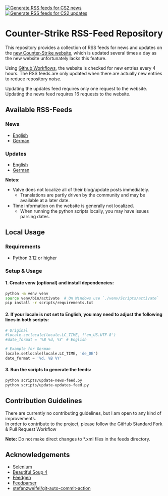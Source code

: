[![Generate RSS feeds for CS2 news](https://github.com/IceQ1337/CS2-RSS-Feed/actions/workflows/generate-news-feed.yaml/badge.svg)](https://github.com/IceQ1337/CS2-RSS-Feed/actions/workflows/generate-news-feed.yaml) [![Generate RSS feeds for CS2 updates](https://github.com/IceQ1337/CS2-RSS-Feed/actions/workflows/generate-updates-feed.yaml/badge.svg)](https://github.com/IceQ1337/CS2-RSS-Feed/actions/workflows/generate-updates-feed.yaml)

# Counter-Strike RSS-Feed Repository
This repository provides a collection of RSS feeds for news and updates on the [new Counter-Strike website](https://counter-strike.net), which is updated several times a day as the new website unfortunately lacks this feature.  

Using [Github Workflows](https://docs.github.com/en/actions/using-workflows), the website is checked for new entries every 4 hours. The RSS feeds are only updated when there are actually new entries to reduce repository noise.  

Updating the updates feed requires only one request to the website.  
Updating the news feed requires 16 requests to the website.  

## Available RSS-Feeds
### News
-  [English](https://raw.githubusercontent.com/IceQ1337/CS-RSS-Feed/master/feeds/news-feed-en.xml)
-  [German](https://raw.githubusercontent.com/IceQ1337/CS-RSS-Feed/master/feeds/news-feed-de.xml)

### Updates
-  [English](https://raw.githubusercontent.com/IceQ1337/CS-RSS-Feed/master/feeds/updates-feed-en.xml)
-  [German](https://raw.githubusercontent.com/IceQ1337/CS-RSS-Feed/master/feeds/updates-feed-de.xml)

**Notes:**
- Valve does not localize all of their blog/update posts immediately.
  - Translations are partly driven by the community and may be available at a later date.
- Time information on the website is generally not localized.
  - When running the python scripts locally, you may have issues parsing dates.

## Local Usage

### Requirements
- Python 3.12 or higher

### Setup & Usage

#### 1. Create venv (optional) and install dependencies:

```bash
python -m venv venv
source venv/bin/activate  # On Windows use `./venv/Scripts/activate`
pip install -r scripts/requirements.txt
```

#### 2. If your locale is not set to English, you may need to adjust the following lines in both scripts:

```python
# Original
#locale.setlocale(locale.LC_TIME, f'en_US.UTF-8')
#date_format = '%B %d, %Y' # English

# Example for German
locale.setlocale(locale.LC_TIME, 'de_DE')
date_format = '%d. %B %Y'
```

#### 3. Run the scripts to generate the feeds:

```bash
python scripts/update-news-feed.py
python scripts/update-updates-feed.py
```

## Contribution Guidelines
There are currently no contributing guidelines, but I am open to any kind of improvements.  
In order to contribute to the project, please follow the GitHub Standard Fork & Pull Request Workflow  

**Note:** Do not make direct changes to *.xml files in the feeds directory.

## Acknowledgements
- [Selenium](https://github.com/SeleniumHQ/selenium)
- [Beautiful Soup 4](https://www.crummy.com/software/BeautifulSoup/)
- [Feedgen](https://feedgen.kiesow.be/)
- [Feedparser](https://github.com/kurtmckee/feedparser)
- [stefanzweifel/git-auto-commit-action](https://github.com/stefanzweifel/git-auto-commit-action)
